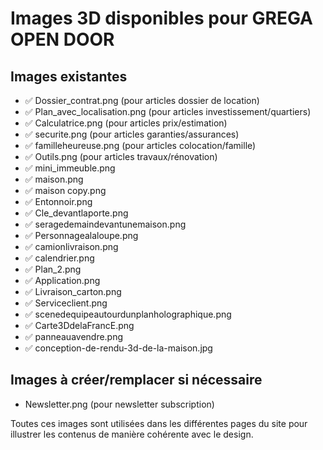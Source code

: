 # Images 3D disponibles pour GREGA OPEN DOOR

## Images existantes

- ✅ Dossier_contrat.png (pour articles dossier de location)
- ✅ Plan_avec_localisation.png (pour articles investissement/quartiers)
- ✅ Calculatrice.png (pour articles prix/estimation)
- ✅ securite.png (pour articles garanties/assurances)
- ✅ familleheureuse.png (pour articles colocation/famille)
- ✅ Outils.png (pour articles travaux/rénovation)
- ✅ mini_immeuble.png
- ✅ maison.png
- ✅ maison copy.png
- ✅ Entonnoir.png
- ✅ Cle_devantlaporte.png
- ✅ seragedemaindevantunemaison.png
- ✅ Personnagealaloupe.png
- ✅ camionlivraison.png
- ✅ calendrier.png
- ✅ Plan_2.png
- ✅ Application.png
- ✅ Livraison_carton.png
- ✅ Serviceclient.png
- ✅ scenedequipeautourdunplanholographique.png
- ✅ Carte3DdelaFrancE.png
- ✅ panneauavendre.png
- ✅ conception-de-rendu-3d-de-la-maison.jpg

## Images à créer/remplacer si nécessaire

- Newsletter.png (pour newsletter subscription)

Toutes ces images sont utilisées dans les différentes pages du site pour illustrer les contenus de manière cohérente avec le design.
